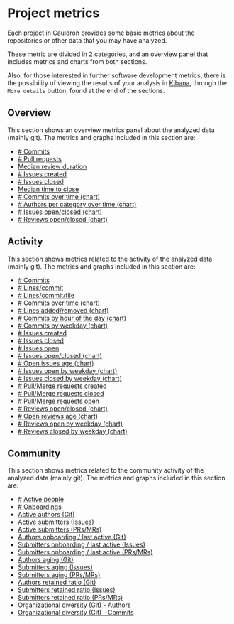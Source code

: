 # Project metrics

Each project in Cauldron provides some basic metrics about the repositories or other data that you may have analyzed.

These metric are divided in 2 categories, and an overview panel that includes metrics and charts from both sections.

Also, for those interested in further software development metrics, there is the possibility of viewing the results of your analysis in [Kibana](https://opendistro.github.io/for-elasticsearch-docs/docs/kibana/), through the `More details` button, found at the end of the sections.

## Overview

This section shows an overview metrics panel about the analyzed data (mainly git). The metrics and graphs included in this section are:
- [\# Commits](metrics/overview/commits.md)
- [\# Pull requests](metrics/overview/pull-merge-requests-created.md)
- [Median review duration](metrics/overview/median-review-duration.md)
- [\# Issues created](metrics/overview/issues-created.md)
- [\# Issues closed](metrics/overview/issues-closed.md)
- [Median time to close](metrics/overview/median-time-to-close.md)
- [\# Commits over time (chart)](metrics/activity/commits-over-time.md)
- [\# Authors per category over time (chart)](metrics/overview/authors-evolution.md)
- [\# Issues open/closed (chart)](metrics/activity/issues-open-closed.md)
- [\# Reviews open/closed (chart)](metrics/activity/reviews-open-closed.md)

## Activity

This section shows metrics related to the activity of the analyzed data (mainly git). The metrics and graphs included in this section are:
- [\# Commits](metrics/activity/commits.md)
- [\# Lines/commit](metrics/activity/lines-commit.md)
- [\# Lines/commit/file](metrics/activity/lines-commit-file.md)
- [\# Commits over time (chart)](metrics/activity/commits-over-time.md)
- [\# Lines added/removed (chart)](metrics/activity/lines-added-removed.md)
- [\# Commits by hour of the day (chart)](metrics/activity/commits-by-hour-of-day.md)
- [\# Commits by weekday (chart)](metrics/activity/commits-by-weekday.md)
- [\# Issues created](metrics/activity/issues-created.md)
- [\# Issues closed](metrics/activity/issues-closed.md)
- [\# Issues open](metrics/activity/issues-open.md)
- [\# Issues open/closed (chart)](metrics/activity/issues-open-closed.md)
- [\# Open issues age (chart)](metrics/activity/open-issues-age.md)
- [\# Issues open by weekday (chart)](metrics/activity/issues-open-by-weekday.md)
- [\# Issues closed by weekday (chart)](metrics/activity/issues-closed-by-weekday.md)
- [\# Pull/Merge requests created](metrics/activity/pull-merge-requests-created.md)
- [\# Pull/Merge requests closed](metrics/activity/pull-merge-requests-closed.md)
- [\# Pull/Merge requests open](metrics/activity/pull-merge-requests-open.md)
- [\# Reviews open/closed (chart)](metrics/activity/reviews-open-closed.md)
- [\# Open reviews age (chart)](metrics/activity/open-reviews-age.md)
- [\# Reviews open by weekday (chart)](metrics/activity/reviews-open-by-weekday.md)
- [\# Reviews closed by weekday (chart)](metrics/activity/reviews-closed-by-weekday.md)

## Community

This section shows metrics related to the community activity of the analyzed data (mainly git). The metrics and graphs included in this section are:
- [\# Active people](metrics/community/active-people.md)
- [\# Onboardings](metrics/community/onboardings.md)
- [Active authors (Git)](metrics/community/authors-commits.md)
- [Active submitters (Issues)](metrics/community/authors-issues.md)
- [Active submitters (PRs/MRs)](metrics/community/authors-reviews.md)
- [Authors onboarding / last active (Git)](metrics/community/onboarding-last-active-git.md)
- [Submitters onboarding / last active (Issues)](metrics/community/onboarding-last-active-issues.md)
- [Submitters onboarding / last active (PRs/MRs)](metrics/community/onboarding-last-active-reviews.md)
- [Authors aging (Git)](metrics/community/aging-git.md)
- [Submitters aging (Issues)](metrics/community/aging-issues.md)
- [Submitters aging (PRs/MRs)](metrics/community/aging-reviews.md)
- [Authors retained ratio (Git)](metrics/community/retained-ratio-git.md)
- [Submitters retained ratio (Issues)](metrics/community/retained-ratio-issues.md)
- [Submitters retained ratio (PRs/MRs)](metrics/community/retained-ratio-reviews.md)
- [Organizational diversity (Git) - Authors](metrics/community/organizational-diversity-authors.md)
- [Organizational diversity (Git) - Commits](metrics/community/organizational-diversity-commits.md)
